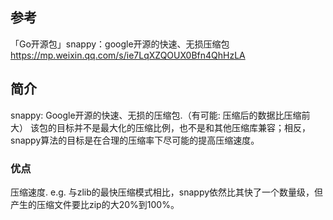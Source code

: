 ## 参考
「Go开源包」snappy：google开源的快速、无损压缩包
    https://mp.weixin.qq.com/s/ie7LqXZQOUX0Bfn4QhHzLA

## 简介
snappy: Google开源的快速、无损的压缩包.（有可能: 压缩后的数据比压缩前大）
该包的目标并不是最大化的压缩比例，也不是和其他压缩库兼容；相反，snappy算法的目标是在合理的压缩率下尽可能的提高压缩速度。

### 优点
压缩速度.
e.g.
    与zlib的最快压缩模式相比，snappy依然比其快了一个数量级，但产生的压缩文件要比zip的大20%到100%。

